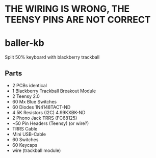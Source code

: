 # THE WIRING IS WRONG, THE TEENSY PINS ARE NOT CORRECT

# baller-kb
Split 50% keyboard with blackberry trackball

## Parts
* 2 PCBs identical
* 1 Blackberry Trackball Breakout Module
* 2 Teensy 2.0
* 60 Mx Blue Switches
* 60 Diodes 1N4148TACT-ND
* 4 5K Resistors (I2C) 4.99KXBK-ND
* 2 Phono Jack TRRS (FC68125)
* ~50 Pin Headers (Teensy) (or wire?)
* TRRS Cable
* Mini USB-Cable
* 60 Switches
* 60 Keycaps
* wire (trackball module)
